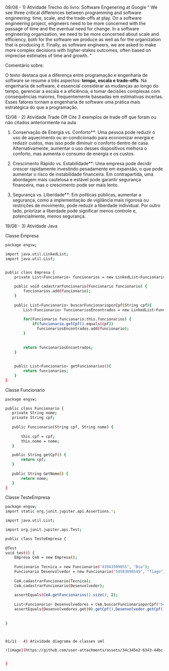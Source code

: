 09/08 - 1) Atividade Trecho do livro: Software Engenering at Google
" We see three critical differences between programming and software engineering: time, scale, and the trade-offs at play. On a software engineering project, engineers need to be more concerned with the passage of time and the eventual need for change. In a software engineering organization, we need to be more concerned about scale and efficiency, both for the software we produce as well as for the organization that is producing it. Finally, as software engineers, we are asked to make more complex decisions with higher-stakes outcomes, often based on imprecise estimates of time and growth. "

Comentário sobre:

O texto destaca que a diferença entre programação e engenharia de software se resume a três aspectos: **tempo, escala e trade-offs**. Na engenharia de software, é essencial considerar as mudanças ao longo do tempo, gerenciar a escala e a eficiência, e tomar decisões complexas com consequências maiores, frequentemente baseadas em estimativas incertas. Esses fatores tornam a engenharia de software uma prática mais estratégica do que a programação.

12/08 - 2) Atividade Trade Off
Cite 3 exemplos de trade off que foram ou não citados anteriormente na aula


1. Conservação de Energia vs. Conforto**: Uma pessoa pode reduzir o uso de aquecimento ou ar-condicionado para economizar energia e reduzir custos, mas isso pode diminuir o conforto dentro de casa. Alternativamente, aumentar o uso desses dispositivos melhora o conforto, mas aumenta o consumo de energia e os custos.

2. Crescimento Rápido vs. Estabilidade**: Uma empresa pode decidir crescer rapidamente investindo pesadamente em expansão, o que pode aumentar o risco de instabilidade financeira. Em contrapartida, uma abordagem mais cautelosa e estável pode garantir segurança financeira, mas o crescimento pode ser mais lento.

3. Segurança vs. Liberdade**: Em políticas públicas, aumentar a segurança, como a implementação de vigilância mais rigorosa ou restrições de movimento, pode reduzir a liberdade individual. Por outro lado, priorizar a liberdade pode significar menos controle e, potencialmente, menos segurança.

19/08 - 3) Atividade Java

Classe Empresa 

```bash
package engsw;

import java.util.LinkedList;
import java.util.List;


public class Empresa {
	private List<Funcionario> funcionarios = new LinkedList<Funcionario>();
	
	public void cadastrarFuncionario(Funcionario funcionario) {
		funcionarios.add(funcionario);
	}
	
	public List<Funcionario> buscarFuncionarioporCpf(String cpf){
		List<Funcionario> funcionariosEncontrados = new LinkedList<Funcionario>();
		
		for(Funcionario funcionario:this.funcionarios) {
			if(funcionario.getCpf().equals(cpf))
              funcionariosEncontrados.add(funcionario);
		}
			
		
		return funcionariosEncontrados;
	}
	
	
	public List<Funcionario> getFuncionarios(){
		return funcionarios;
	}
}
 ```

Classe Funcionario

 ```bash
package engsw;

public class Funcionario {
	private String nome;
	private String cpf;
	
	public Funcionario(String cpf, String nome) {
		
		this.cpf = cpf;
		this.nome = nome;
	}

	public String getCpf() {
		return cpf;
	}
	
	public String GetNome() {
		return nome;
	}
}

```
Classe TesteEmpresa 

```bash
package engsw;
import static org.junit.jupiter.api.Assertions.*;

import java.util.List;

import org.junit.jupiter.api.Test;

public class TesteEmpresa {
	
@Test 
void test() {
	Empresa CeA = new Empresa();
	
	Funcionario Tecnica = new Funcionario("43943509855", "Bia");
	Funcionario Desenvolvedor = new Funcionario("54583098549", "Tiago");
	
	CeA.cadastrarFuncionario(Tecnica);
	CeA.cadastrarFuncionario(Desenvolvedor);
	
	assertEquals(CeA.getFuncionarios().size(), 2);
	
	List<Funcionario> Desenvolvedores = CeA.buscarFuncionarioporCpf("54583098549");
	assertEquals(Desenvolvedores.get(0).getCpf(),Desenvolvedor.getCpf());
	
	
}



01/11 - 4) Atividade diagrama de classes uml

![image](https://github.com/user-attachments/assets/34c345e2-6343-44bc-8c74-1f7f72a8ee2d)


}

```
